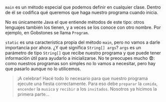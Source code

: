 `main` es un método especial que podemos definir en cualquier clase. Dentro de él se codifica qué queremos que haga nuestro programa cuando inicia.

No es únicamente Java el que entiende métodos de este tipo: otros lenguajes también los tienen, y a veces se los conoce con otro nombre. Por ejemplo, en Gobstones <i class="da da-gobstones"></i> se llama `Program`.

`static` es una característica propia del método `main`, pero no vamos a darle importancia por ahora. ¿Y qué significa `String[] args`? `args` es un parámetro de tipo `String[]` que recibe nuestro programa y que puede tener información útil para ayudarlo a inicializarse. No te preocupes mucho :fearful:: como nuestros programas son simples no lo vamos a necesitar, pero hay que pasarlo aunque no lo utilicemos.

> ¡A celebrar! Hacé todo lo necesario para que nuestro programa ejecute una fiesta correctamente. Para eso debe `preparar` la `comida`, `encender` la `musica` y `recibir` a los `invitados`. Nosotros ya hicimos la primera parte...

